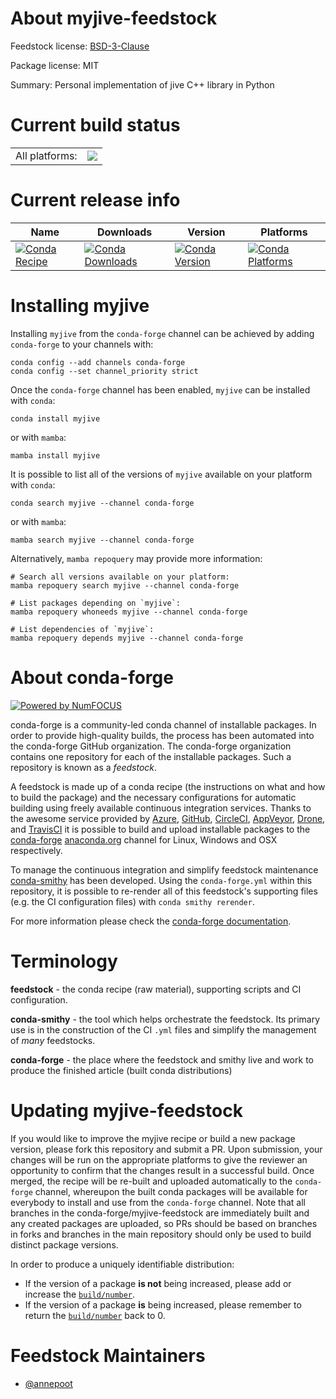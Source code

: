 About myjive-feedstock
======================

Feedstock license: [BSD-3-Clause](https://github.com/conda-forge/myjive-feedstock/blob/main/LICENSE.txt)



Package license: MIT

Summary: Personal implementation of jive C++ library in Python

Current build status
====================


<table><tr><td>All platforms:</td>
    <td>
      <a href="https://dev.azure.com/conda-forge/feedstock-builds/_build/latest?definitionId=22342&branchName=main">
        <img src="https://dev.azure.com/conda-forge/feedstock-builds/_apis/build/status/myjive-feedstock?branchName=main">
      </a>
    </td>
  </tr>
</table>

Current release info
====================

| Name | Downloads | Version | Platforms |
| --- | --- | --- | --- |
| [![Conda Recipe](https://img.shields.io/badge/recipe-myjive-green.svg)](https://anaconda.org/conda-forge/myjive) | [![Conda Downloads](https://img.shields.io/conda/dn/conda-forge/myjive.svg)](https://anaconda.org/conda-forge/myjive) | [![Conda Version](https://img.shields.io/conda/vn/conda-forge/myjive.svg)](https://anaconda.org/conda-forge/myjive) | [![Conda Platforms](https://img.shields.io/conda/pn/conda-forge/myjive.svg)](https://anaconda.org/conda-forge/myjive) |

Installing myjive
=================

Installing `myjive` from the `conda-forge` channel can be achieved by adding `conda-forge` to your channels with:

```
conda config --add channels conda-forge
conda config --set channel_priority strict
```

Once the `conda-forge` channel has been enabled, `myjive` can be installed with `conda`:

```
conda install myjive
```

or with `mamba`:

```
mamba install myjive
```

It is possible to list all of the versions of `myjive` available on your platform with `conda`:

```
conda search myjive --channel conda-forge
```

or with `mamba`:

```
mamba search myjive --channel conda-forge
```

Alternatively, `mamba repoquery` may provide more information:

```
# Search all versions available on your platform:
mamba repoquery search myjive --channel conda-forge

# List packages depending on `myjive`:
mamba repoquery whoneeds myjive --channel conda-forge

# List dependencies of `myjive`:
mamba repoquery depends myjive --channel conda-forge
```


About conda-forge
=================

[![Powered by
NumFOCUS](https://img.shields.io/badge/powered%20by-NumFOCUS-orange.svg?style=flat&colorA=E1523D&colorB=007D8A)](https://numfocus.org)

conda-forge is a community-led conda channel of installable packages.
In order to provide high-quality builds, the process has been automated into the
conda-forge GitHub organization. The conda-forge organization contains one repository
for each of the installable packages. Such a repository is known as a *feedstock*.

A feedstock is made up of a conda recipe (the instructions on what and how to build
the package) and the necessary configurations for automatic building using freely
available continuous integration services. Thanks to the awesome service provided by
[Azure](https://azure.microsoft.com/en-us/services/devops/), [GitHub](https://github.com/),
[CircleCI](https://circleci.com/), [AppVeyor](https://www.appveyor.com/),
[Drone](https://cloud.drone.io/welcome), and [TravisCI](https://travis-ci.com/)
it is possible to build and upload installable packages to the
[conda-forge](https://anaconda.org/conda-forge) [anaconda.org](https://anaconda.org/)
channel for Linux, Windows and OSX respectively.

To manage the continuous integration and simplify feedstock maintenance
[conda-smithy](https://github.com/conda-forge/conda-smithy) has been developed.
Using the ``conda-forge.yml`` within this repository, it is possible to re-render all of
this feedstock's supporting files (e.g. the CI configuration files) with ``conda smithy rerender``.

For more information please check the [conda-forge documentation](https://conda-forge.org/docs/).

Terminology
===========

**feedstock** - the conda recipe (raw material), supporting scripts and CI configuration.

**conda-smithy** - the tool which helps orchestrate the feedstock.
                   Its primary use is in the construction of the CI ``.yml`` files
                   and simplify the management of *many* feedstocks.

**conda-forge** - the place where the feedstock and smithy live and work to
                  produce the finished article (built conda distributions)


Updating myjive-feedstock
=========================

If you would like to improve the myjive recipe or build a new
package version, please fork this repository and submit a PR. Upon submission,
your changes will be run on the appropriate platforms to give the reviewer an
opportunity to confirm that the changes result in a successful build. Once
merged, the recipe will be re-built and uploaded automatically to the
`conda-forge` channel, whereupon the built conda packages will be available for
everybody to install and use from the `conda-forge` channel.
Note that all branches in the conda-forge/myjive-feedstock are
immediately built and any created packages are uploaded, so PRs should be based
on branches in forks and branches in the main repository should only be used to
build distinct package versions.

In order to produce a uniquely identifiable distribution:
 * If the version of a package **is not** being increased, please add or increase
   the [``build/number``](https://docs.conda.io/projects/conda-build/en/latest/resources/define-metadata.html#build-number-and-string).
 * If the version of a package **is** being increased, please remember to return
   the [``build/number``](https://docs.conda.io/projects/conda-build/en/latest/resources/define-metadata.html#build-number-and-string)
   back to 0.

Feedstock Maintainers
=====================

* [@annepoot](https://github.com/annepoot/)

